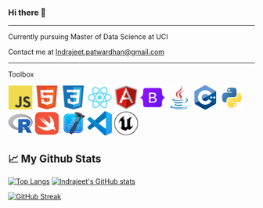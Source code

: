 ### Hi there 👋
---
Currently pursuing Master of Data Science at UCI

Contact me at Indrajeet.patwardhan@gmail.com

---

Toolbox

<img src= "https://github.com/devicons/devicon/blob/master/icons/javascript/javascript-original.svg" alt="JavaScript logo" width="50" height="50" /> <img src= "https://github.com/devicons/devicon/blob/master/icons/html5/html5-original.svg" alt="HTML logo" width="50" height="50" /> <img src= "https://github.com/devicons/devicon/blob/master/icons/css3/css3-original.svg" alt="CSS logo" width="50" height="50" /> <img src= "https://github.com/devicons/devicon/blob/master/icons/react/react-original.svg" alt="React logo" width="50" height="50" /> <img src= "https://github.com/devicons/devicon/blob/master/icons/angularjs/angularjs-original.svg" alt="Angular logo" width="50" height="50" /> <img src= "https://github.com/devicons/devicon/blob/master/icons/bootstrap/bootstrap-original.svg" alt="Bootstrap logo" width="50" height="50" /> <img src= "https://github.com/devicons/devicon/blob/master/icons/java/java-original.svg" alt="Java logo" width="50" height="50" /> <img src= "https://github.com/devicons/devicon/blob/master/icons/cplusplus/cplusplus-original.svg" alt="C++ logo" width="50" height="50" /> <img src= "https://github.com/devicons/devicon/blob/master/icons/python/python-original.svg" alt="Python logo" width="50" height="50" /> <img src= "https://github.com/devicons/devicon/blob/master/icons/r/r-original.svg" alt="R logo" width="50" height="50" /> <img src= "https://github.com/devicons/devicon/blob/master/icons/swift/swift-original.svg" alt="Swift logo" width="50" height="50" /> <img src= "https://github.com/devicons/devicon/blob/master/icons/xcode/xcode-original.svg" alt="XCode logo" width="50" height="50" /> <img src= "https://github.com/devicons/devicon/blob/master/icons/vscode/vscode-original.svg" alt="VSCode logo" width="50" height="50" /> <img src= "https://github.com/devicons/devicon/blob/master/icons/unrealengine/unrealengine-original.svg" alt="Unreal logo" width="50" height="50" />

## &#x1f4c8; My Github Stats


[![Top Langs](https://github-readme-stats.vercel.app/api/top-langs/?username=Indrajeet2002&theme=radical)](https://github.com/anuraghazra/github-readme-stats)
[![Indrajeet's GitHub stats](https://github-readme-stats.vercel.app/api?username=Indrajeet2002&theme=radical)](https://github.com/anuraghazra/github-readme-stats)

[![GitHub Streak](https://streak-stats.demolab.com/?user=Indrajeet2002&theme=dark)](https://git.io/streak-stats)
<!--
**Indrajeet2002/Indrajeet2002** is a ✨ _special_ ✨ repository because its `README.md` (this file) appears on your GitHub profile.

Here are some ideas to get you started:

- 🔭 I’m currently working on ...
- 🌱 I’m currently learning ...
- 👯 I’m looking to collaborate on ...
- 🤔 I’m looking for help with ...
- 💬 Ask me about ...
- 📫 How to reach me: ...
- 😄 Pronouns: ...
- ⚡ Fun fact: ...
-->
